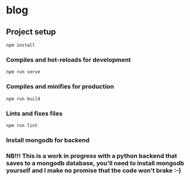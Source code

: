 # blog

## Project setup
```
npm install
```

### Compiles and hot-reloads for development
```
npm run serve
```

### Compiles and minifies for production
```
npm run build
```

### Lints and fixes files
```
npm run lint
```

### Install mongodb for backend

### NB!!! This is a work in progress with a python backend that saves to a mongodb database, you'll need to install mongodb yourself and I make no promise that the code won't brake :-)